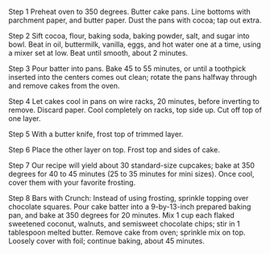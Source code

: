 Step 1
Preheat oven to 350 degrees. Butter cake pans. Line bottoms with parchment paper, and butter paper. Dust the pans with cocoa; tap out extra.

Step 2
Sift cocoa, flour, baking soda, baking powder, salt, and sugar into bowl. Beat in oil, buttermilk, vanilla, eggs, and hot water one at a time, using a mixer set at low. Beat until smooth, about 2 minutes.

Step 3
Pour batter into pans. Bake 45 to 55 minutes, or until a toothpick inserted into the centers comes out clean; rotate the pans halfway through and remove cakes from the oven.

Step 4
Let cakes cool in pans on wire racks, 20 minutes, before inverting to remove. Discard paper. Cool completely on racks, top side up. Cut off top of one layer.

Step 5
With a butter knife, frost top of trimmed layer.

Step 6
Place the other layer on top. Frost top and sides of cake.

Step 7
 Our recipe will yield about 30 standard-size cupcakes; bake at 350 degrees for 40 to 45 minutes (25 to 35 minutes for mini sizes). Once cool, cover them with your favorite frosting.

Step 8
Bars with Crunch: Instead of using frosting, sprinkle topping over chocolate squares. Pour cake batter into a 9-by-13-inch prepared baking pan, and bake at 350 degrees for 20 minutes. Mix 1 cup each flaked sweetened coconut, walnuts, and semisweet chocolate chips; stir in 1 tablespoon melted butter. Remove cake from oven; sprinkle mix on top. Loosely cover with foil; continue baking, about 45 minutes.